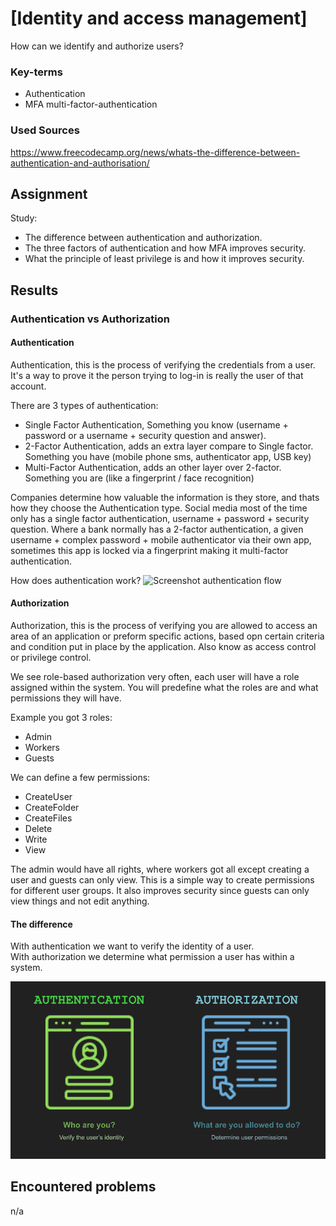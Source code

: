 # [Identity and access management]
How can we identify and authorize users?

### Key-terms
- Authentication
- MFA multi-factor-authentication

### Used Sources
https://www.freecodecamp.org/news/whats-the-difference-between-authentication-and-authorisation/  


## Assignment
Study:
- The difference between authentication and authorization.
- The three factors of authentication and how MFA improves security.
- What the principle of least privilege is and how it improves security.


## Results
### Authentication vs Authorization
#### Authentication
Authentication, this is the process of verifying the credentials from a user. It's a way to prove it the person trying to log-in is really the user of that account.

There are 3 types of authentication:
- Single Factor Authentication, Something you know (username + password or a username + security question and answer).
- 2-Factor Authentication, adds an extra layer compare to Single factor. Something you have (mobile phone sms, authenticator app, USB key)
- Multi-Factor Authentication, adds an other layer over 2-factor. Something you are (like a fingerprint / face recognition)

Companies determine how valuable the information is they store, and thats how they choose the Authentication type. Social media most of the time only has a single factor authentication, username + password + security question. Where a bank normally has a 2-factor authentication, a given username + complex password + mobile authenticator via their own app, sometimes this app is locked via a fingerprint making it multi-factor authentication.  

How does authentication work?
![Screenshot authentication flow](../00_includes/SEC-01/)

#### Authorization
Authorization, this is the process of verifying you are allowed to access an area of an application or preform specific actions, based opn certain criteria and condition put in place by the application. Also know as access control or privilege control.

We see role-based authorization very often, each user will have a role assigned within the system. You will predefine what the roles are and what permissions they will have. 

Example you got 3 roles:
- Admin
- Workers
- Guests

We can define a few permissions:
- CreateUser
- CreateFolder
- CreateFiles
- Delete
- Write
- View

The admin would have all rights, where workers got all except creating a user and guests can only view. This is a simple way to create permissions for different user groups. It also improves security since guests can only view things and not edit anything. 

#### The difference
With authentication we want to verify the identity of a user.  
With authorization we determine what permission a user has within a system. 

![Screenshot Auth vs Auth](../00_includes/SEC-01/Authentication_vs_Authorization.jpg)

## Encountered problems
n/a
